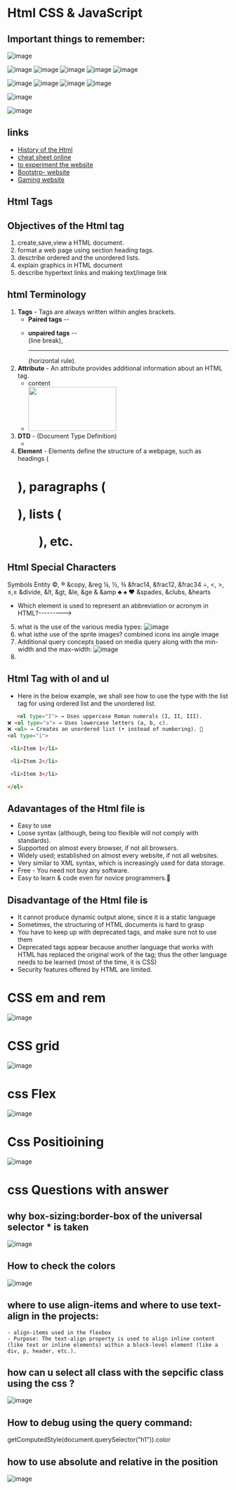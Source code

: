 
# Html CSS & JavaScript


## Important things to remember:
![image](https://github.com/user-attachments/assets/623ddd1c-c151-44e0-99ed-e10d8906a9ec)

![image](https://github.com/user-attachments/assets/b1081a3a-97b1-412e-8a0d-a06bf61d1b30)
![image](https://github.com/user-attachments/assets/57f6488c-9507-4bbf-ae5f-b705bc204a3f)
![image](https://github.com/user-attachments/assets/5436e021-2044-48ee-9e51-380ca17c08bf)
![image](https://github.com/user-attachments/assets/8a5d39ea-9322-4c10-91e8-a9d96064294e)
![image](https://github.com/user-attachments/assets/faf3388d-fd21-4491-9ccc-e97d1fe67c80)

![image](https://github.com/user-attachments/assets/bee844c7-8889-461c-b6d8-4450a12f0406)
![image](https://github.com/user-attachments/assets/bc286331-f7c8-462a-8180-67c33d51db3a)
![image](https://github.com/user-attachments/assets/867860f4-207b-4ddd-831d-6676cbf215cd)
![image](https://github.com/user-attachments/assets/20b7468f-55fe-48b8-bf07-e91799e6a861)

![image](https://github.com/user-attachments/assets/592baa1c-830e-4b22-bc59-5581e18ca2be)

![image](https://github.com/user-attachments/assets/d0e2c350-300e-406b-98ac-c3d4ba99c511)






## links
- [History of the Html](https://www.w3.org/People/Raggett/book4/ch02.html)
- [cheat sheet online](https://htmlcheatsheet.com/)
- [to experiment the website](https://www.landingfolio.com/components/demo)
- [Bootstrp- website](https://preview.uideck.com/items/fusion/?ref=landingfolio#pricing)
- [Gaming website](https://templatemo.com/live/templatemo_579_cyborg_gaming)

## Html Tags
## Objectives of the Html tag
1. create,save,view a HTML document.
2. format a web page using section heading tags.
3. desctribe ordered and the unordered lists.
4. explain graphics in HTML document
5.  describe hypertext  links and making text/image link

## html Terminology
1. **Tags** - Tags are always written within angles brackets.
    - **Paired tags** -- <p> </p>
    - **unpaired tags** -- <br> (line break), <hr> (horizontal rule).
2. **Attribute** - An attribute provides additional information about an HTML tag.
     - <tagname attribute="value">content</tagname>
    - <img src="image.jpg" width="200" height="100">
3. **DTD** - (Document Type Definition)
     - <!DOCTYPE html>
4. **Element** - Elements define the structure of a webpage, such as headings (<h1>), paragraphs (<p>), lists (<ul>), etc.

## Html Special Characters
Symbols 	  Entity
     ©, ®              &copy, &reg
     ¼, ½, ¾         &frac14, &frac12, &frac34
     ÷, <, >, ≤,≥    &divide, &lt, &gt, &le, &ge
     &                   &amp
	♣ ♠ ♥            &spades, &clubs, &hearts
 - Which element is used to represent an abbreviation or acronym in HTML?---------> <abbr>

 5. what is the use of the various media types:
![image](https://github.com/user-attachments/assets/a8835495-c0d2-462e-a31d-17cbc4f7577f)
6. what isthe use of the sprite images?
   combined icons ins aingle image
7. Additional query concepts based on media query along with the min-width and the max-width:
![image](https://github.com/user-attachments/assets/d20923ab-f4f3-428e-80c0-1f43e8a82439)
8. 


## Html Tag with ol and ul
- Here in the below example, we shall see how to use the type with the list tag for using ordered list and the unordered list.
``` html
   <ol type="I"> → Uses uppercase Roman numerals (I, II, III).
❌ <ol type="a"> → Uses lowercase letters (a, b, c).
❌ <ul> → Creates an unordered list (• instead of numbering). 🚀
<ol type="i">

 <li>Item 1</li>

 <li>Item 2</li>

 <li>Item 3</li>

</ol>
```

## Adavantages of the Html file is
- Easy to use
- Loose syntax (although, being too flexible will not comply with standards).
- Supported on almost every browser, if not all browsers.
- Widely used; established on almost every website, if not all websites.
- Very similar to XML syntax, which is increasingly used for data storage.
- Free - You need not buy any software.
- Easy to learn & code even for novice programmers.

## Disadvantage of the Html file is
- It cannot produce dynamic output alone, since it is a static language
- Sometimes, the structuring of HTML documents is hard to grasp
- You have to keep up with deprecated tags, and make sure not to use them
- Deprecated tags appear because another language that works with HTML has replaced the original work of the tag; thus the other language needs to be learned (most of the time, it is CSS)
- Security features offered by HTML are limited.


# CSS em and rem
![image](https://github.com/user-attachments/assets/3c7ac32a-b2c3-4869-8301-ad4e1f8619ce)
# CSS grid
![image](https://github.com/user-attachments/assets/5c9724cc-bba3-41a2-9121-41ea0c079f92)
# css Flex
![image](https://github.com/user-attachments/assets/503ced64-2f11-4b91-acbe-33e06d03e7b3)
# Css Positioining
![image](https://github.com/user-attachments/assets/498098f6-4d5f-436b-acad-b85a023eba44)
# css Questions with answer
## why box-sizing:border-box of the universal selector * is taken
![image](https://github.com/user-attachments/assets/1922649d-6d3e-4fe6-85cb-d51460751f72)
## How to check the colors 
![image](https://github.com/user-attachments/assets/99eb2096-c39e-4f6a-9e33-108055e4f695)
## where to use align-items and where to use text-align in the projects:
	- align-items used in the flexbox
 	- Purpose: The text-align property is used to align inline content (like text or inline elements) within a block-level element (like a div, p, header, etc.).

## how can u select all class with the sepcific class using the css ?
![image](https://github.com/user-attachments/assets/6e563231-e97e-439a-a035-a09bbb1613fa)
## How to debug using the query command:
getComputedStyle(document.querySelector("h1")).color

## how to use absolute and relative in the position
![image](https://github.com/user-attachments/assets/4a1cd6fa-fdfc-4c31-a966-aceb8cb4a933)













